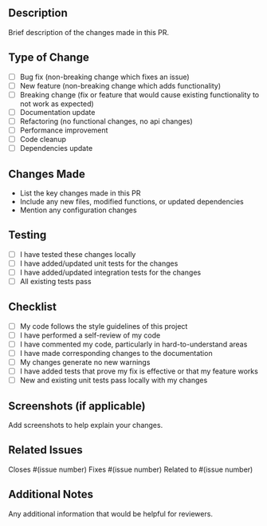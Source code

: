 ## Description
Brief description of the changes made in this PR.

## Type of Change
- [ ] Bug fix (non-breaking change which fixes an issue)
- [ ] New feature (non-breaking change which adds functionality)
- [ ] Breaking change (fix or feature that would cause existing functionality to not work as expected)
- [ ] Documentation update
- [ ] Refactoring (no functional changes, no api changes)
- [ ] Performance improvement
- [ ] Code cleanup
- [ ] Dependencies update

## Changes Made
- List the key changes made in this PR
- Include any new files, modified functions, or updated dependencies
- Mention any configuration changes

## Testing
- [ ] I have tested these changes locally
- [ ] I have added/updated unit tests for the changes
- [ ] I have added/updated integration tests for the changes
- [ ] All existing tests pass

## Checklist
- [ ] My code follows the style guidelines of this project
- [ ] I have performed a self-review of my code
- [ ] I have commented my code, particularly in hard-to-understand areas
- [ ] I have made corresponding changes to the documentation
- [ ] My changes generate no new warnings
- [ ] I have added tests that prove my fix is effective or that my feature works
- [ ] New and existing unit tests pass locally with my changes

## Screenshots (if applicable)
Add screenshots to help explain your changes.

## Related Issues
Closes #(issue number)
Fixes #(issue number)
Related to #(issue number)

## Additional Notes
Any additional information that would be helpful for reviewers.
